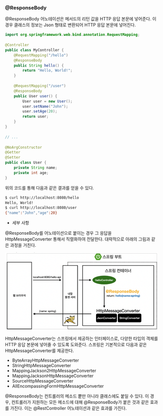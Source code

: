 
### @ResponseBody

@ResponseBody 어노테이션은 메서드의 리턴 값을 HTTP 응답 본문에 넣어준다. 이 경우 클래스의 정보는 Json 형태로 변환되어 HTTP 응답 본문에 넣어진다.

```java
import org.springframework.web.bind.annotation.RequestMapping;

@Controller
public class MyController {
    @RequestMapping("/hello")
    @ResponseBody
    public String hello() {
        return "Hello, World!";
    }

    @RequestMapping("/user")
    @ResponseBody
    public User user() {
        User user = new User();
        user.setName("John");
        user.setAge(20);
        return user;
    }
}

// ...

@NoArgConstructor
@Getter
@Setter
public class User {
    private String name;
    private int age;
}
```

위의 코드를 통해  다음과 같은 결과를 얻을 수 있다.

```bash
$ curl http://localhost:8080/hello
Hello, World!
$ curl http://localhost:8080/user
{"name":"John","age":20}
```

- 세부 사항

@ResponseBody를 어노테이션으로 붙이는 경우 그 응답을 HttpMessageConverter 통해서 직렬화하여 전달한다. 대략적으로 아래의 그림과 같은 과정을 거친다.

![Alt text](../static/images/20230719/20230719.png)

HttpMessageConverter는 스프링에서 제공하는 인터페이스로, 다양한 타입의 객체를 HTTP 응답 본문에 넣어줄 수 있도록 도와준다. 스프링은 기본적으로 다음과 같은 HttpMessageConverter를 제공한다.

- ByteArrayHttpMessageConverter
- StringHttpMessageConverter
- MappingJackson2HttpMessageConverter
- MappingJacksonHttpMessageConverter
- SourceHttpMessageConverter
- AllEncompassingFormHttpMessageConverter

@ResponseBody는 컨트롤러의 메소드 뿥만 아니라 클래스에도 붙일 수 있다. 이 경우, 컨트롤러가 지원하는 모든 메소드에 대해 @ResponseBody가 붙은 것과 같은 효과를 가진다. 이는 @RestController 어노테이션과 같은 효과를 가진다.
